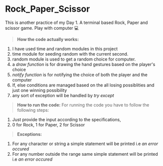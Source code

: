 # Rock_Paper_Scissor
This is another practice of my Day 1. A terminal based Rock, Paper and scissor game. Play with computer 💻

> **How the code actually works:**
1) I have used time and random modules in this project
2) time module for seeding random with the current second.
3) random module is used to get a random choice for computer.
4) a _draw function_ is for drawing the hand gestures based on the player's choice
5) _notify function_ is for notifying the choice of both the player and the computer
6) If, else conditions are managed based on the all losing possiblities and just one winning possibility
7) any sort of exception will be handled by _try except_

> **How to run the code:**
For running the code you have to follow the following steps:
1) Just provide the input according to the specifications,
2)  0 for Rock, 1 for Paper, 2 for Scissor

> **Exceptions:**
1) For any character or string a simple statement will be printed i.e _an error occured_
2) For any number outside the range same simple statement will be printed i.e _an error occured_
